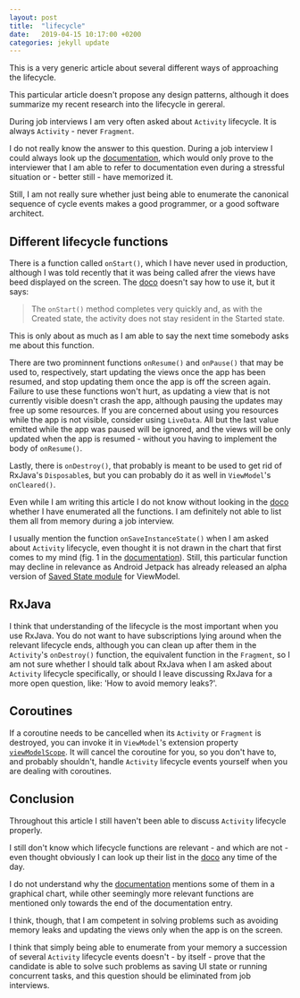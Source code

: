 ```yaml
---
layout: post
title:  "lifecycle"
date:   2019-04-15 10:17:00 +0200
categories: jekyll update
---
```


This is a very generic article about several different ways of approaching the lifecycle.

This particular article doesn't propose any design patterns, although it does summarize my recent research into the lifecycle in gereral.

During job interviews I am very often asked about `Activity` lifecycle. It is always `Activity` - never `Fragment`.

I do not really know the answer to this question. During a job interview I could always look up the [documentation][lifecycle-doco], which would only prove to the interviewer that I am able to refer to documentation even during a stressful situation or - better still - have memorized it.

Still, I am not really sure whether just being able to enumerate the canonical sequence of cycle events makes a good programmer, or a good software architect.

## Different lifecycle functions

There is a function called `onStart()`, which I have never used in production, although I was told recently that it was being called afrer the views have beed displayed on the screen. The [doco][lifecycle-doco] doesn't say how to use it, but it says:

> The `onStart()` method completes very quickly and, as with the Created state, the activity does not stay resident in the Started state.

This is only about as much as I am able to say the next time somebody asks me about this function.

There are two prominnent functions `onResume()` and `onPause()` that may be used to, respectively, start updating the views once the app has been resumed, and stop updating them once the app is off the screen again. Failure to use these functions won't hurt, as updating a view that is not currently visible doesn't crash the app, although pausing the updates may free up some resources. If you are concerned about using you resources while the app is not visible, consider using `LiveData`. All but the last value emitted while the app was paused will be ignored, and the views will be only updated when the app is resumed - without you having to implement the body of `onResume()`.

Lastly, there is `onDestroy()`, that probably is meant to be used to get rid of RxJava's `Disposable`s, but you can probably do it as well in `ViewModel`'s `onCleared()`.

Even while I am writing this article I do not know without looking in the [doco][lifecycle-doco] whether I have enumerated all the functions. I am definitely not able to list them all from memory during a job interview.

I usually mention the function `onSaveInstanceState()` when I am asked about `Activity` lifecycle, even thought it is not drawn in the chart that first comes to my mind (fig. 1 in the [documentation][lifecycle-doco]). Still, this particular function may decline in relevance as Android Jetpack has already released an alpha version of [Saved State module][savedstate] for ViewModel.

## RxJava

I think that understanding of the lifecycle is the most important when you use RxJava. You do not want to have subscriptions lying around when the relevant lifecycle ends, although you can clean up after them in the `Activity`'s `onDestroy()` function, the equivalent function in the `Fragment`, so I am not sure whether I should talk about RxJava when I am asked about `Activity` lifecycle specifically, or should I leave discussing RxJava for a more open question, like: 'How to avoid memory leaks?'.

## Coroutines

If a coroutine needs to be cancelled when its `Activity` or `Fragment` is destroyed, you can invoke it in `ViewModel`'s extension property [`viewModelScope`][viewmodelscope]. It will cancel the coroutine for you, so you don't have to, and probably shouldn't, handle `Activity` lifecycle events yourself when you are dealing with coroutines.


## Conclusion

Throughout this article I still haven't been able to discuss `Activity` lifecycle properly.

I still don't know which lifecycle functions are relevant - and which are not - even thought obviously I can look up their list in the [doco][lifecycle-doco] any time of the day.

I do not understand why the [documentation][lifecycle-doco] mentions some of them in a graphical chart, while other seemingly more relevant functions are mentioned only towards the end of the documentation entry.

I think, though, that I am competent in solving problems such as avoiding memory leaks and updating the views only when the app is on the screen.

I think that simply being able to enumerate from your memory a succession of several `Activity` lifecycle events doesn't - by itself - prove that the candidate is able to solve such problems as saving UI state or running concurrent tasks, and this question should be eliminated from job interviews.

[lifecycle-doco]: https://developer.android.com/guide/components/activities/activity-lifecycle
[savedstate]: https://developer.android.com/topic/libraries/architecture/viewmodel-savedstate
[subject]: http://reactivex.io/documentation/subject.html
[channels]: https://kotlinlang.org/docs/reference/coroutines/channels.html
[viewmodelscope]: https://developer.android.com/reference/kotlin/androidx/lifecycle/package-summary#(androidx.lifecycle.ViewModel).viewModelScope:kotlinx.coroutines.CoroutineScope
